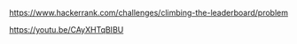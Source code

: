 https://www.hackerrank.com/challenges/climbing-the-leaderboard/problem

https://youtu.be/CAyXHTqBIBU